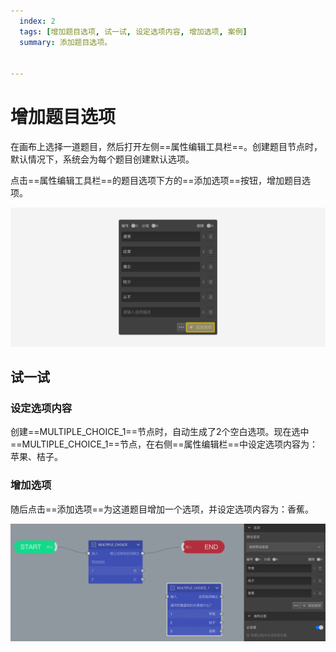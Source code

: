```yaml
---
  index: 2
  tags: [增加题目选项, 试一试, 设定选项内容, 增加选项, 案例]
  summary: 添加题目选项。


---
```







# 增加题目选项

在画布上选择一道题目，然后打开左侧==属性编辑工具栏==。创建题目节点时，默认情况下，系统会为每个题目创建默认选项。

点击==属性编辑工具栏==的题目选项下方的==添加选项==按钮，增加题目选项。

<img src='./assets/02addOption/add-choice.png'>

## 试一试

### 设定选项内容

创建==MULTIPLE_CHOICE_1==节点时，自动生成了2个空白选项。现在选中==MULTIPLE_CHOICE_1==节点，在右侧==属性编辑栏==中设定选项内容为：苹果、桔子。

### 增加选项

随后点击==添加选项==为这道题目增加一个选项，并设定选项内容为：香蕉。

<img src='./assets/02addOption/addNewOption.png'>
